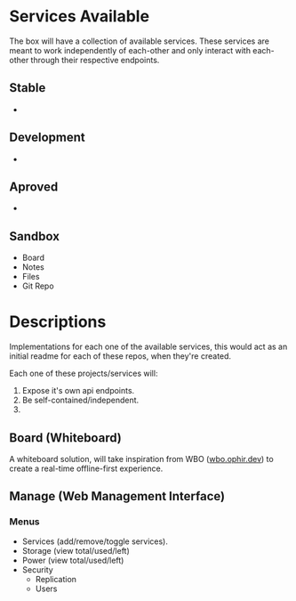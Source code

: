# Services Available
The box will have a collection of available services. These services are meant to work independently of each-other and only interact with each-other through their respective endpoints.

## Stable 
- 

## Development
- 

## Aproved
- 

## Sandbox
- Board
- Notes
- Files
- Git Repo


# Descriptions
Implementations for each one of the available services, this would act as an initial readme for each of these repos, when they're created.

Each one of these projects/services will:
1. Expose it's own api endpoints.
2. Be self-contained/independent.
3. 

## Board (Whiteboard)
A whiteboard solution, will take inspiration from WBO ([wbo.ophir.dev](https://wbo.ophir.dev)) to create a real-time offline-first experience.



## Manage (Web Management Interface)

### Menus
- Services (add/remove/toggle services).
- Storage (view total/used/left)
- Power (view total/used/left)
- Security 
	- Replication
	- Users